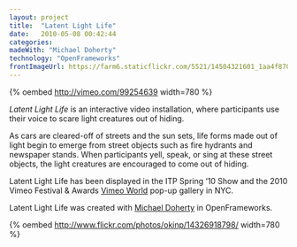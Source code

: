 ```yaml
---
layout: project
title:  "Latent Light Life"
date:   2010-05-08 00:42:44
categories: 
madeWith: "Michael Doherty"
technology: "OpenFrameworks"
frontImageUrl: https://farm6.staticflickr.com/5521/14504321601_1aa4f870e2_o.png
---
```


{% oembed http://vimeo.com/99254639 width=780 %}

*Latent Light Life* is an interactive video installation, where participants use their voice to scare light creatures out of hiding.

As cars are cleared-off of streets and the sun sets, life forms made out of light begin to emerge from street objects such as fire hydrants and newspaper stands. When participants yell, speak, or sing at these street objects, the light creatures are encouraged to come out of hiding.

Latent Light Life has been displayed in the ITP Spring ‘10 Show and the 2010 Vimeo Festival & Awards [Vimeo World][world] pop-up gallery in NYC.

Latent Light Life was created with [Michael Doherty][mzd] in OpenFrameworks.

{% oembed http://www.flickr.com/photos/okinp/14326918798/ width=780  %}

[mzd]: http://neufuture.com/
[world]: http://www.artslant.com/ny/events/show/130230-vimeo-festival-awards-presents-vimeo-world/
